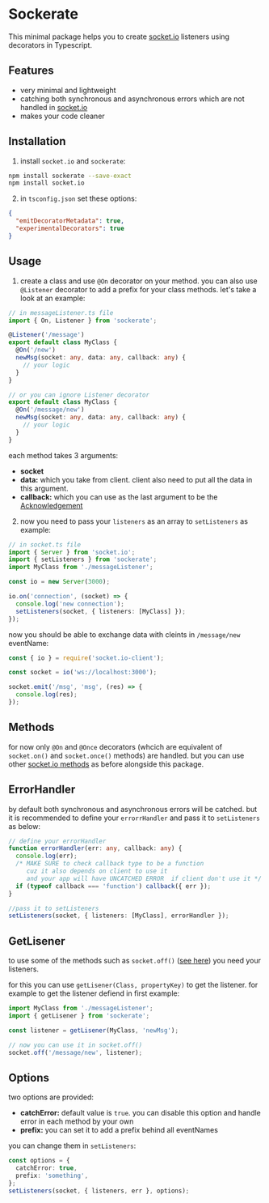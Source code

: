 # Sockerate

This minimal package helps you to create [socket.io](https://socket.io/) listeners using decorators in Typescript.

## Features

- very minimal and lightweight
- catching both synchronous and asynchronous errors which are not handled in [socket.io](https://socket.io/docs/v4/listening-to-events/#error-handling)
- makes your code cleaner

## Installation

1. install `socket.io` and `sockerate`:

```bash
npm install sockerate --save-exact
npm install socket.io
```

2. in `tsconfig.json` set these options:

```json
{
  "emitDecoratorMetadata": true,
  "experimentalDecorators": true
}
```

## Usage

1. create a class and use `@On` decorator on your method. you can also use `@Listener` decorator to add a prefix for your class methods.
   let's take a look at an example:

```typescript
// in messageListener.ts file
import { On, Listener } from 'sockerate';

@Listener('/message')
export default class MyClass {
  @On('/new')
  newMsg(socket: any, data: any, callback: any) {
    // your logic
  }
}

// or you can ignore Listener decorator
export default class MyClass {
  @On('/message/new')
  newMsg(socket: any, data: any, callback: any) {
    // your logic
  }
}
```

each method takes 3 arguments:

- **socket**
- **data:** which you take from client. client also need to put all the data in this argument.
- **callback:** which you can use as the last argument to be the [Acknowledgement](https://socket.io/docs/v3/emitting-events/#acknowledgements)

2. now you need to pass your `listeners` as an array to `setListeners` as example:

```typescript
// in socket.ts file
import { Server } from 'socket.io';
import { setListeners } from 'sockerate';
import MyClass from './messageListener';

const io = new Server(3000);

io.on('connection', (socket) => {
  console.log('new connection');
  setListeners(socket, { listeners: [MyClass] });
});
```

now you should be able to exchange data with cleints in `/message/new` eventName:

```typescript
const { io } = require('socket.io-client');

const socket = io('ws://localhost:3000');

socket.emit('/msg', 'msg', (res) => {
  console.log(res);
});
```

## Methods

for now only `@On` and `@Once` decorators (whcich are equivalent of `socket.on()` and `socket.once()` methods) are handled. but you can use other [socket.io methods](https://socket.io/docs/v4/listening-to-events/) as before alongside this package.

## ErrorHandler

by default both synchronous and asynchronous errors will be catched. but it is recommended to define your `errorrHandler` and pass it to `setListeners` as below:

```typescript
// define your errorHandler
function errorHandler(err: any, callback: any) {
  console.log(err);
  /* MAKE SURE to check callback type to be a function
     cuz it also depends on client to use it
     and your app will have UNCATCHED ERROR  if client don't use it */
  if (typeof callback === 'function') callback({ err });
}

//pass it to setListeners
setListeners(socket, { listeners: [MyClass], errorHandler });
```

## GetLisener

to use some of the methods such as `socket.off()` ([see here](https://socket.io/docs/v4/listening-to-events/#socketoffeventname-listener)) you need your listeners.

for this you can use `getLisener(Class, propertyKey)` to get the listener. for example to get the listener defiend in first example:

```typescript
import MyClass from './messageListener';
import { getLisener } from 'sockerate';

const listener = getLisener(MyClass, 'newMsg');

// now you can use it in socket.off()
socket.off('/message/new', listener);
```

## Options

two options are provided:

- **catchError:** default value is `true`. you can disable this option and handle error in each method by your own
- **prefix:** you can set it to add a prefix behind all eventNames

you can change them in `setListeners`:

```typescript
const options = {
  catchError: true,
  prefix: 'something',
};
setListeners(socket, { listeners, err }, options);
```
